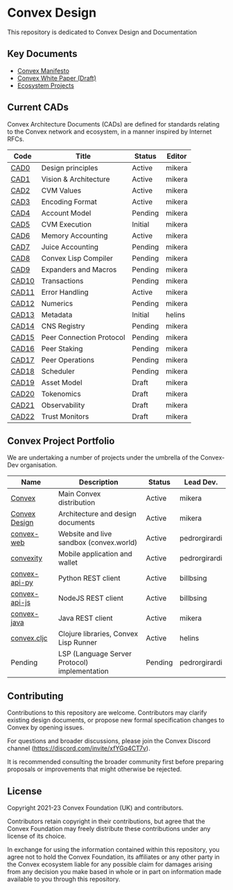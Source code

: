 # Convex Design

This repository is dedicated to Convex Design and Documentation

## Key Documents

- [Convex Manifesto](papers/manifesto.md)
- [Convex White Paper (Draft)](papers/convex-whitepaper.md)
- [Ecosystem Projects](ecosystem/index.md)
## Current CADs

Convex Architecture Documents (CADs) are defined for standards relating to the Convex network and ecosystem, in a manner inspired by Internet RFCs.

| Code                           | Title                            | Status     | Editor
| ------------------             | -------------------------------- | ---------- | -----------
| [CAD0](cad/000_principles)     | Design principles                | Active     | mikera
| [CAD1](cad/001_arch)           | Vision & Architecture            | Active     | mikera
| [CAD2](cad/002_values)         | CVM Values                       | Active     | mikera
| [CAD3](cad/003_encoding)       | Encoding Format                  | Active     | mikera
| [CAD4](cad/004_accounts)       | Account Model                    | Pending    | mikera
| [CAD5](cad/005_cvmex)          | CVM Execution                    | Initial    | mikera
| [CAD6](cad/006_memory)         | Memory Accounting                | Active     | mikera
| [CAD7](cad/007_juice)          | Juice Accounting                 | Pending    | mikera
| [CAD8](cad/008_compiler)       | Convex Lisp Compiler             | Pending    | mikera
| [CAD9](cad/009_expanders)      | Expanders and Macros             | Pending    | mikera
| [CAD10](cad/010_transactions)  | Transactions                     | Pending    | mikera
| [CAD11](cad/011_errors)        | Error Handling                   | Active     | mikera
| [CAD12](cad/012_numerics)      | Numerics                         | Pending    | mikera
| [CAD13](cad/013_metadata)      | Metadata                         | Initial    | helins
| [CAD14](cad/014_cns)           | CNS Registry                     | Pending    | mikera
| [CAD15](cad/015_peercomms)     | Peer Connection Protocol         | Pending    | mikera
| [CAD16](cad/016_peerstake)     | Peer Staking                     | Pending    | mikera
| [CAD17](cad/017_peerops)       | Peer Operations                  | Pending    | mikera
| [CAD18](cad/018_scheduler)     | Scheduler                        | Pending    | mikera
| [CAD19](cad/019_assets)        | Asset Model                      | Draft      | mikera
| [CAD20](cad/020_tokenomics)    | Tokenomics                       | Draft      | mikera
| [CAD21](cad/021_observability) | Observability                    | Draft      | mikera
| [CAD22](cad/022_trustmon)      | Trust Monitors                   | Draft      | mikera

## Convex Project Portfolio

We are undertaking a number of projects under the umbrella of the Convex-Dev organisation.

| Name                                                         | Description                                   | Status     | Lead Dev.
| -------------                                                | --------------------------------              | ---------- | -----
| [Convex](https://github.com/Convex-Dev/convex)               | Main Convex distribution                      | Active     | mikera
| [Convex Design](https://github.com/Convex-Dev/design)        | Architecture and design documents             | Active     | mikera
| [convex-web](https://github.com/Convex-Dev/convex-web)       | Website and live sandbox (convex.world)       | Active     | pedrorgirardi
| [convexity](https://github.com/Convex-Dev/convexity)         | Mobile application and wallet                 | Active     | pedrorgirardi
| [convex-api-py](https://github.com/Convex-Dev/convex-api-py) | Python REST client                            | Active     | billbsing
| [convex-api-js](https://github.com/Convex-Dev/convex-api-js) | NodeJS REST client                            | Active     | billbsing
| [convex-java](https://github.com/Convex-Dev/convex-java)     | Java REST client                              | Active     | mikera
| [convex.cljc](https://github.com/Convex-Dev/convex.cljc)     | Clojure libraries, Convex Lisp Runner         | Active     | helins
| Pending                                                      | LSP (Language Server Protocol) implementation | Pending    | pedrorgirardi

## Contributing

Contributions to this repository are welcome. Contributors may clarify existing design documents, or propose new formal specification changes to Convex by opening issues.

For questions and broader discussions, please join the Convex Discord channel (https://discord.com/invite/xfYGq4CT7v).

It is recommended consulting the broader community first before preparing proposals or improvements that might otherwise be rejected.

## License

Copyright 2021-23 Convex Foundation (UK) and contributors.

Contributors retain copyright in their contributions, but agree that the Convex Foundation may freely distribute these contributions under any license of its choice.

In exchange for using the information contained within this repository, you agree not to hold the Convex Foundation, its affiliates or any other party in the Convex ecosystem liable for any possible claim for damages arising from any decision you make based in whole or in part on information made available to you through this repository.
